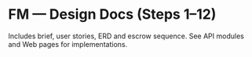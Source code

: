 # FM — Design Docs (Steps 1–12)
Includes brief, user stories, ERD and escrow sequence. See API modules and Web pages for implementations.
